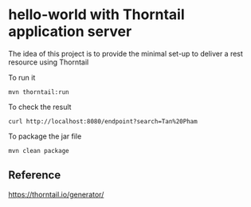 # hello-world with Thorntail application server
The idea of this project is to provide the minimal set-up to deliver a rest resource using Thorntail

To run it  
```
mvn thorntail:run
```  
To check the result
```
curl http://localhost:8080/endpoint?search=Tan%20Pham  
```
To package the jar file  
```
mvn clean package
```
## Reference
https://thorntail.io/generator/